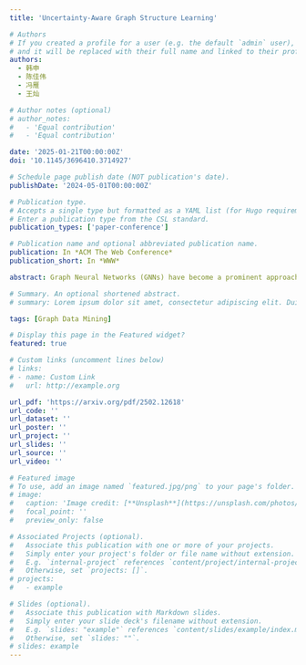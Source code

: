 ```yaml
---
title: 'Uncertainty-Aware Graph Structure Learning'

# Authors
# If you created a profile for a user (e.g. the default `admin` user), write the username (folder name) here
# and it will be replaced with their full name and linked to their profile.
authors:
  - 韩申
  - 陈佳伟
  - 冯雁
  - 王灿

# Author notes (optional)
# author_notes:
#   - 'Equal contribution'
#   - 'Equal contribution'

date: '2025-01-21T00:00:00Z'
doi: '10.1145/3696410.3714927'

# Schedule page publish date (NOT publication's date).
publishDate: '2024-05-01T00:00:00Z'

# Publication type.
# Accepts a single type but formatted as a YAML list (for Hugo requirements).
# Enter a publication type from the CSL standard.
publication_types: ['paper-conference']

# Publication name and optional abbreviated publication name.
publication: In *ACM The Web Conference*
publication_short: In *WWW*

abstract: Graph Neural Networks (GNNs) have become a prominent approach for learning from graph-structured data. However, their effectiveness can be significantly compromised when the graph structure is suboptimal. To address this issue, Graph Structure Learning (GSL) has emerged as a promising technique that refines node connections adaptively. Nevertheless, we identify two key limitations in existing GSL methods. 1) Most methods primarily focus on node similarity to construct relationships, while overlooking the quality of node information. Blindly connecting low-quality nodes and aggregating their ambiguous information can degrade the performance of other nodes. 2) The constructed graph structures are often constrained to be symmetric, which may limit the model's flexibility and effectiveness. To overcome these limitations, we propose an Uncertainty-aware Graph Structure Learning (UnGSL) strategy. UnGSL estimates the uncertainty of node information and utilizes it to adjust the strength of directional connections, where the influence of nodes with high uncertainty is adaptively reduced. Importantly, UnGSL serves as a plug-in module that can be seamlessly integrated into existing GSL methods with minimal additional computational cost. In our experiments, we implement UnGSL into six representative GSL methods, demonstrating consistent performance improvements.

# Summary. An optional shortened abstract.
# summary: Lorem ipsum dolor sit amet, consectetur adipiscing elit. Duis posuere tellus ac convallis placerat. Proin tincidunt magna sed ex sollicitudin condimentum.

tags: [Graph Data Mining]

# Display this page in the Featured widget?
featured: true

# Custom links (uncomment lines below)
# links:
# - name: Custom Link
#   url: http://example.org

url_pdf: 'https://arxiv.org/pdf/2502.12618'
url_code: ''
url_dataset: ''
url_poster: ''
url_project: ''
url_slides: ''
url_source: ''
url_video: ''

# Featured image
# To use, add an image named `featured.jpg/png` to your page's folder.
# image:
#   caption: 'Image credit: [**Unsplash**](https://unsplash.com/photos/pLCdAaMFLTE)'
#   focal_point: ''
#   preview_only: false

# Associated Projects (optional).
#   Associate this publication with one or more of your projects.
#   Simply enter your project's folder or file name without extension.
#   E.g. `internal-project` references `content/project/internal-project/index.md`.
#   Otherwise, set `projects: []`.
# projects:
#   - example

# Slides (optional).
#   Associate this publication with Markdown slides.
#   Simply enter your slide deck's filename without extension.
#   E.g. `slides: "example"` references `content/slides/example/index.md`.
#   Otherwise, set `slides: ""`.
# slides: example
---
```


<!-- {{% callout note %}}
Click the _Cite_ button above to demo the feature to enable visitors to import publication metadata into their reference management software.
{{% /callout %}} -->

<!-- {{% callout note %}}
Create your slides in Markdown - click the _Slides_ button to check out the example.
{{% /callout %}} -->

<!-- Add the publication's **full text** or **supplementary notes** here. You can use rich formatting such as including [code, math, and images](https://docs.hugoblox.com/content/writing-markdown-latex/). -->
